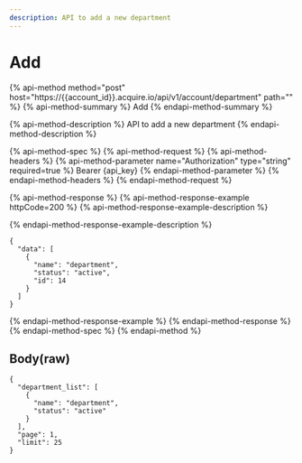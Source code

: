 ```yaml
---
description: API to add a new department
---
```


# Add

{% api-method method="post" host="https://{{account\_id}}.acquire.io/api/v1/account/department" path="" %}
{% api-method-summary %}
Add
{% endapi-method-summary %}

{% api-method-description %}
API to add a new department
{% endapi-method-description %}

{% api-method-spec %}
{% api-method-request %}
{% api-method-headers %}
{% api-method-parameter name="Authorization" type="string" required=true %}
Bearer {api\_key}
{% endapi-method-parameter %}
{% endapi-method-headers %}
{% endapi-method-request %}

{% api-method-response %}
{% api-method-response-example httpCode=200 %}
{% api-method-response-example-description %}

{% endapi-method-response-example-description %}

```
{
  "data": [
    {
      "name": "department",
      "status": "active",
      "id": 14
    }
  ]
}
```
{% endapi-method-response-example %}
{% endapi-method-response %}
{% endapi-method-spec %}
{% endapi-method %}

## Body\(raw\)

```text
{
  "department_list": [
    {
      "name": "department",
      "status": "active"
    }
  ],
  "page": 1,
  "limit": 25
}
```

